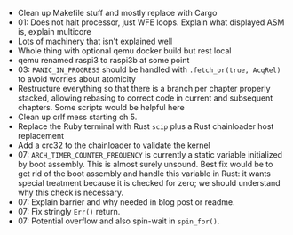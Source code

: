 * Clean up Makefile stuff and mostly replace with Cargo
* 01: Does not halt processor, just WFE loops. Explain
  what displayed ASM is, explain multicore
* Lots of machinery that isn't explained well
* Whole thing with optional qemu docker build but rest local
* qemu renamed raspi3 to raspi3b at some point
* 03: `PANIC_IN_PROGRESS` should be handled with
  `.fetch_or(true, AcqRel)` to avoid worries about
  atomicity
* Restructure everything so that there is a branch per
  chapter properly stacked, allowing rebasing to correct
  code in current and subsequent chapters. Some scripts
  would be helpful here
* Clean up crlf mess starting ch 5.
* Replace the Ruby terminal with Rust `scip` plus a Rust
  chainloader host replacement
* Add a crc32 to the chainloader to validate the kernel
* 07: `ARCH_TIMER_COUNTER_FREQUENCY` is currently a static
  variable initialized by boot assembly. This is almost
  surely unsound. Best fix would be to get rid of the boot
  assembly and handle this variable in Rust: it wants
  special treatment because it is checked for zero; we
  should understand why this check is necessary.
* 07: Explain barrier and why needed in blog post or readme.
* 07: Fix stringly `Err()` return.
* 07: Potential overflow and also spin-wait in `spin_for()`.
